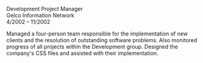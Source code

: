 Development Project Manager  
Gelco Information Network  
4/2002 &ndash; 11/2002

Managed a four-person team responsible for the implementation of new clients and the resolution of outstanding software problems. Also monitored progress of all projects within the Development group. Designed the company's CSS files and assisted with their implementation.
